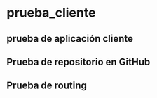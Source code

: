# prueba_cliente

## prueba de aplicación cliente
## Prueba de repositorio en GitHub
## Prueba de routing